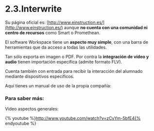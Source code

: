 # 2.3.Interwrite

Su página oficial es: [http://www.einstruction.es/](http://www.einstruction.es/) aunque **no cuenta con una comunidad ni centro de recursos** como Smart o Promethean.

El software Workspace tiene un **aspecto muy simple**, con una barra de herramientas que da acceso a todas las utilidades.

Tan sólo exporta en imagen o PDF. Por contra la **integración de vídeo y audio** tienen importación específica (admite formato FLV).

Cuenta también con entrada para recibir la interacción del alumnado mediante dispositivos específicos.

Aquí tienes un manual de uso de la propia compañía:

### Para saber más:

Vídeo aspectos generales:

{% youtube %}http://www.youtube.com/watch?v=zCvYm-5bfE4{% endyoutube %}
